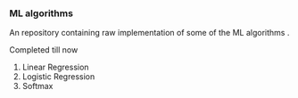 ### ML algorithms
An repository containing raw implementation of some of the ML algorithms .

Completed till now
1. Linear Regression
2. Logistic Regression
3. Softmax
